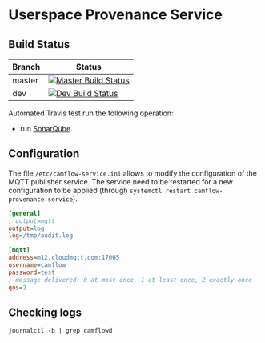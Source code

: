 # Userspace Provenance Service

## Build Status

| Branch | Status                                                                                  |
|--------|-----------------------------------------------------------------------------------------|
| master | [![Master Build Status](https://api.travis-ci.org/CamFlow/camflowd.svg?branch=master)](https://travis-ci.org/CamFlow/camflow-service/branches)  |
| dev    | [![Dev Build Status](https://api.travis-ci.org/CamFlow/camflowd.svg?branch=dev)](https://travis-ci.org/CamFlow/camflow-service/branches)      |

Automated Travis test run the following operation:
- run [SonarQube](https://sonarqube.com).

## Configuration

The file `/etc/camflow-service.ini` allows to modify the configuration of the MQTT publisher service. The service need to be restarted for a new configuration to be applied (through `systemctl restart camflow-provenance.service`).

``` INI
[general]
; output=mqtt
output=log
log=/tmp/audit.log

[mqtt]
address=m12.cloudmqtt.com:17065
username=camflow
password=test
; message delivered: 0 at most once, 1 at least once, 2 exactly once
qos=2
```

## Checking logs

```
journalctl -b | grep camflowd
```
